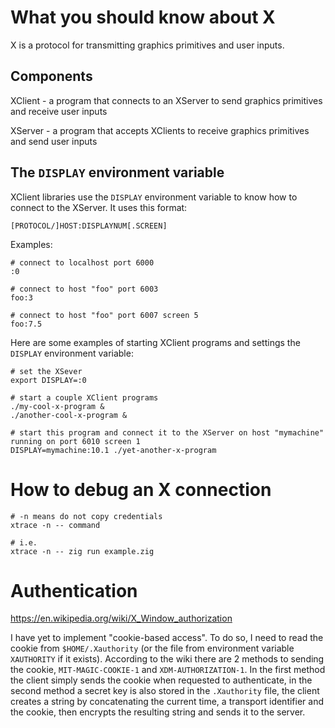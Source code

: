 
# What you should know about X

X is a protocol for transmitting graphics primitives and user inputs.

## Components

XClient - a program that connects to an XServer to send graphics primitives and receive user inputs

XServer - a program that accepts XClients to receive graphics primitives and send user inputs

## The `DISPLAY` environment variable

XClient libraries use the `DISPLAY` environment variable to know how to connect to the XServer.  It uses this format:

```
[PROTOCOL/]HOST:DISPLAYNUM[.SCREEN]
```

Examples:

```
# connect to localhost port 6000
:0

# connect to host "foo" port 6003
foo:3

# connect to host "foo" port 6007 screen 5
foo:7.5
```

Here are some examples of starting XClient programs and settings the `DISPLAY` environment variable:

```
# set the XSever
export DISPLAY=:0

# start a couple XClient programs
./my-cool-x-program &
./another-cool-x-program &

# start this program and connect it to the XServer on host "mymachine" running on port 6010 screen 1
DISPLAY=mymachine:10.1 ./yet-another-x-program
```

# How to debug an X connection

```
# -n means do not copy credentials
xtrace -n -- command

# i.e.
xtrace -n -- zig run example.zig
```

# Authentication

https://en.wikipedia.org/wiki/X_Window_authorization

I have yet to implement "cookie-based access".  To do so, I need to read the
cookie from `$HOME/.Xauthority` (or the file from environment variable
`XAUTHORITY` if it exists).  According to the wiki there are 2 methods
to sending the cookie, `MIT-MAGIC-COOKIE-1` and `XDM-AUTHORIZATION-1`.
In the first method the client simply sends the cookie when requested
to authenticate, in the second method a secret key is also stored in the
`.Xauthority` file, the client creates a string by concatenating the
current time, a transport identifier and the cookie, then encrypts
the resulting string and sends it to the server.
